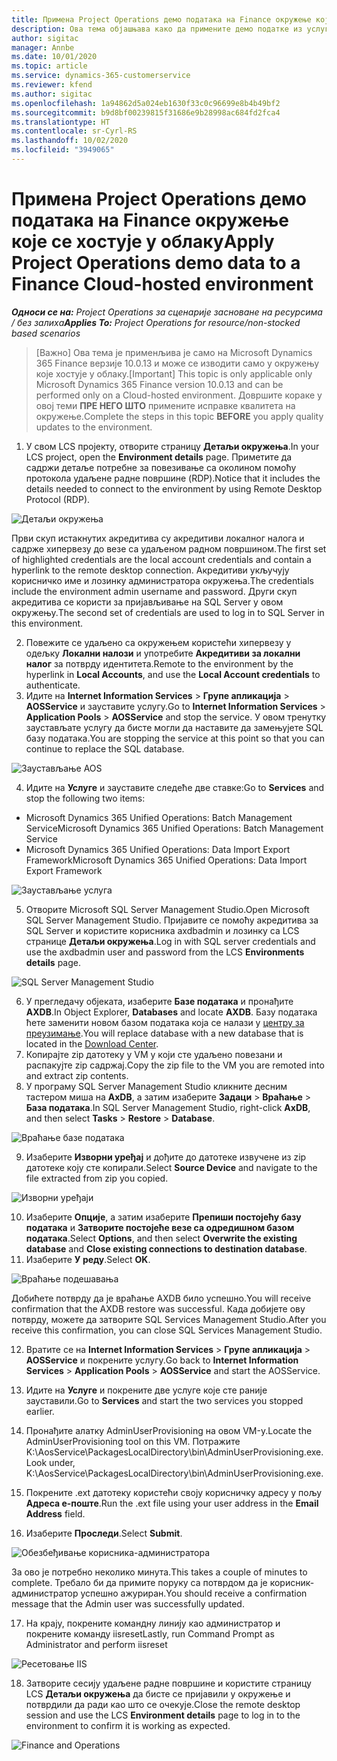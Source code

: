 ```yaml
---
title: Примена Project Operations демо података на Finance окружење које се хостује у облаку
description: Ова тема објашњава како да примените демо податке из услуге Project Operations на Dynamics 365 Finance окружење хостовано у облаку.
author: sigitac
manager: Annbe
ms.date: 10/01/2020
ms.topic: article
ms.service: dynamics-365-customerservice
ms.reviewer: kfend
ms.author: sigitac
ms.openlocfilehash: 1a94862d5a024eb1630f33c0c96699e8b4b49bf2
ms.sourcegitcommit: b9d8bf00239815f31686e9b28998ac684fd2fca4
ms.translationtype: HT
ms.contentlocale: sr-Cyrl-RS
ms.lasthandoff: 10/02/2020
ms.locfileid: "3949065"
---
```

# <a name="apply-project-operations-demo-data-to-a-finance-cloud-hosted-environment"></a><span data-ttu-id="25a2b-103">Примена Project Operations демо података на Finance окружење које се хостује у облаку</span><span class="sxs-lookup"><span data-stu-id="25a2b-103">Apply Project Operations demo data to a Finance Cloud-hosted environment</span></span>

<span data-ttu-id="25a2b-104">_**Односи се на:** Project Operations за сценарије засноване на ресурсима / без залиха_</span><span class="sxs-lookup"><span data-stu-id="25a2b-104">_**Applies To:** Project Operations for resource/non-stocked based scenarios_</span></span>

><span data-ttu-id="25a2b-105">[Важно] Ова тема је применљива је само на Microsoft Dynamics 365 Finance верзије 10.0.13 и може се изводити само у окружењу које хостује у облаку.</span><span class="sxs-lookup"><span data-stu-id="25a2b-105">[Important] This topic is only applicable only Microsoft Dynamics 365 Finance version 10.0.13 and can be performed only on a Cloud-hosted environment.</span></span> <span data-ttu-id="25a2b-106">Довршите кораке у овој теми **ПРЕ НЕГО ШТО** примените исправке квалитета на окружење.</span><span class="sxs-lookup"><span data-stu-id="25a2b-106">Complete the steps in this topic **BEFORE** you apply quality updates to the environment.</span></span>

1. <span data-ttu-id="25a2b-107">У свом LCS пројекту, отворите страницу **Детаљи окружења**.</span><span class="sxs-lookup"><span data-stu-id="25a2b-107">In your LCS project, open the **Environment details** page.</span></span> <span data-ttu-id="25a2b-108">Приметите да садржи детаље потребне за повезивање са околином помоћу протокола удаљене радне површине (RDP).</span><span class="sxs-lookup"><span data-stu-id="25a2b-108">Notice that it includes the details needed to connect to the environment by using Remote Desktop Protocol (RDP).</span></span>

![Детаљи  окружења](./media/1EnvironmentDetails.png)

<span data-ttu-id="25a2b-110">Први скуп истакнутих акредитива су акредитиви локалног налога и садрже хипервезу до везе са удаљеном радном површином.</span><span class="sxs-lookup"><span data-stu-id="25a2b-110">The first set of highlighted credentials are the local account credentials and contain a hyperlink to the remote desktop connection.</span></span> <span data-ttu-id="25a2b-111">Акредитиви укључују корисничко име и лозинку администратора окружења.</span><span class="sxs-lookup"><span data-stu-id="25a2b-111">The credentials include the environment admin username and password.</span></span> <span data-ttu-id="25a2b-112">Други скуп акредитива се користи за пријављивање на SQL Server у овом окружењу.</span><span class="sxs-lookup"><span data-stu-id="25a2b-112">The second set of credentials are used to log in to SQL Server in this environment.</span></span>

2. <span data-ttu-id="25a2b-113">Повежите се удаљено са окружењем користећи хипервезу у одељку **Локални налози** и употребите **Акредитиви за локални налог** за потврду идентитета.</span><span class="sxs-lookup"><span data-stu-id="25a2b-113">Remote to the environment by the hyperlink in **Local Accounts**, and use the **Local Account credentials** to authenticate.</span></span>
3. <span data-ttu-id="25a2b-114">Идите на **Internet Information Services** > **Групе апликација** > **AOSService** и зауставите услугу.</span><span class="sxs-lookup"><span data-stu-id="25a2b-114">Go to **Internet Information Services** > **Application Pools** > **AOSService** and stop the service.</span></span> <span data-ttu-id="25a2b-115">У овом тренутку заустављате услугу да бисте могли да наставите да замењујете SQL базу података.</span><span class="sxs-lookup"><span data-stu-id="25a2b-115">You are stopping the service at this point so that you can continue to replace the SQL database.</span></span>

![Заустављање AOS](./media/2StopAOS.png)

4. <span data-ttu-id="25a2b-117">Идите на **Услуге** и зауставите следеће две ставке:</span><span class="sxs-lookup"><span data-stu-id="25a2b-117">Go to **Services** and stop the following two items:</span></span>

- <span data-ttu-id="25a2b-118">Microsoft Dynamics 365 Unified Operations: Batch Management Service</span><span class="sxs-lookup"><span data-stu-id="25a2b-118">Microsoft Dynamics 365 Unified Operations: Batch Management Service</span></span>
- <span data-ttu-id="25a2b-119">Microsoft Dynamics 365 Unified Operations: Data Import Export Framework</span><span class="sxs-lookup"><span data-stu-id="25a2b-119">Microsoft Dynamics 365 Unified Operations: Data Import Export Framework</span></span>

![Заустављање услуга](./media/3StopServices.png)

5. <span data-ttu-id="25a2b-121">Отворите Microsoft SQL Server Management Studio.</span><span class="sxs-lookup"><span data-stu-id="25a2b-121">Open Microsoft SQL Server Management Studio.</span></span> <span data-ttu-id="25a2b-122">Пријавите се помоћу акредитива за SQL Server и користите корисника axdbadmin и лозинку са LCS странице **Детаљи окружења**.</span><span class="sxs-lookup"><span data-stu-id="25a2b-122">Log in with SQL server credentials and use the axdbadmin user and password from the LCS **Environments details** page.</span></span>

![SQL Server Management Studio](./media/4SSMS.png)

6. <span data-ttu-id="25a2b-124">У прегледачу објеката, изаберите **Базе података** и пронађите **AXDB**.</span><span class="sxs-lookup"><span data-stu-id="25a2b-124">In Object Explorer, **Databases** and locate **AXDB**.</span></span> <span data-ttu-id="25a2b-125">Базу података ћете заменити новом базом података која се налази у [центру за преузимање](https://download.microsoft.com/download/1/a/3/1a314bd2-b082-4a87-abdc-1ba26c92b63d/ProjOpsDemoDataFOGARelease.zip).</span><span class="sxs-lookup"><span data-stu-id="25a2b-125">You will replace database with a new database that is located in the [Download Center](https://download.microsoft.com/download/1/a/3/1a314bd2-b082-4a87-abdc-1ba26c92b63d/ProjOpsDemoDataFOGARelease.zip).</span></span> 
7. <span data-ttu-id="25a2b-126">Копирајте zip датотеку у VM у који сте удаљено повезани и распакујте zip садржај.</span><span class="sxs-lookup"><span data-stu-id="25a2b-126">Copy the zip file to the VM you are remoted into and extract zip contents.</span></span>
8. <span data-ttu-id="25a2b-127">У програму SQL Server Management Studio кликните десним тастером миша на **AxDB**, а затим изаберите **Задаци** > **Враћање** > **База података**.</span><span class="sxs-lookup"><span data-stu-id="25a2b-127">In SQL Server Management Studio, right-click **AxDB**, and then select **Tasks** > **Restore** > **Database**.</span></span>

![Враћање базе података](./media/5RestoreDatabase.png)

9. <span data-ttu-id="25a2b-129">Изаберите **Изворни уређај** и дођите до датотеке извучене из zip датотеке коју сте копирали.</span><span class="sxs-lookup"><span data-stu-id="25a2b-129">Select **Source Device** and navigate to the file extracted from zip you copied.</span></span>

![Изворни уређаји](./media/6SourceDevice.png)

10. <span data-ttu-id="25a2b-131">Изаберите **Опције**, а затим изаберите **Препиши постојећу базу података** и **Затворите постојеће везе са одредишном базом података**.</span><span class="sxs-lookup"><span data-stu-id="25a2b-131">Select **Options**, and then select **Overwrite the existing database** and **Close existing connections to destination database**.</span></span> 
11. <span data-ttu-id="25a2b-132">Изаберите **У реду**.</span><span class="sxs-lookup"><span data-stu-id="25a2b-132">Select **OK**.</span></span>

![Враћање подешавања](./media/7RestoreSetting.png)

<span data-ttu-id="25a2b-134">Добићете потврду да је враћање AXDB било успешно.</span><span class="sxs-lookup"><span data-stu-id="25a2b-134">You will receive confirmation that the AXDB restore was successful.</span></span> <span data-ttu-id="25a2b-135">Када добијете ову потврду, можете да затворите SQL Services Management Studio.</span><span class="sxs-lookup"><span data-stu-id="25a2b-135">After you receive this confirmation, you can close SQL Services Management Studio.</span></span>

12. <span data-ttu-id="25a2b-136">Вратите се на **Internet Information Services** > **Групе апликација** > **AOSService** и покрените услугу.</span><span class="sxs-lookup"><span data-stu-id="25a2b-136">Go back to **Internet Information Services** > **Application Pools** > **AOSService** and start the AOSService.</span></span>
13. <span data-ttu-id="25a2b-137">Идите на **Услуге** и покрените две услуге које сте раније зауставили.</span><span class="sxs-lookup"><span data-stu-id="25a2b-137">Go to **Services** and start the two services you stopped earlier.</span></span>

14. <span data-ttu-id="25a2b-138">Пронађите алатку AdminUserProvisioning на овом VM-у.</span><span class="sxs-lookup"><span data-stu-id="25a2b-138">Locate the AdminUserProvisioning tool on this VM.</span></span> <span data-ttu-id="25a2b-139">Потражите K:\AosService\PackagesLocalDirectory\bin\AdminUserProvisioning.exe.</span><span class="sxs-lookup"><span data-stu-id="25a2b-139">Look under, K:\AosService\PackagesLocalDirectory\bin\AdminUserProvisioning.exe.</span></span>
15. <span data-ttu-id="25a2b-140">Покрените .ext датотеку користећи своју корисничку адресу у пољу **Адреса е-поште**.</span><span class="sxs-lookup"><span data-stu-id="25a2b-140">Run the .ext file using your user address in the **Email Address** field.</span></span> 
16. <span data-ttu-id="25a2b-141">Изаберите **Проследи**.</span><span class="sxs-lookup"><span data-stu-id="25a2b-141">Select **Submit**.</span></span>

![Обезбеђивање корисника-администратора](./media/8AdminUserProvisioning.png)

<span data-ttu-id="25a2b-143">За ово је потребно неколико минута.</span><span class="sxs-lookup"><span data-stu-id="25a2b-143">This takes a couple of minutes to complete.</span></span> <span data-ttu-id="25a2b-144">Требало би да примите поруку са потврдом да је корисник-администратор успешно ажуриран.</span><span class="sxs-lookup"><span data-stu-id="25a2b-144">You should receive a confirmation message that the Admin user was successfully updated.</span></span>

17. <span data-ttu-id="25a2b-145">На крају, покрените командну линију као администратор и покрените команду iisreset</span><span class="sxs-lookup"><span data-stu-id="25a2b-145">Lastly, run Command Prompt as Administrator and perform iisreset</span></span>

![Ресетовање IIS](./media/9IISReset.png)

18. <span data-ttu-id="25a2b-147">Затворите сесију удаљене радне површине и користите страницу LCS **Детаљи окружења** да бисте се пријавили у окружење и потврдили да ради као што се очекује.</span><span class="sxs-lookup"><span data-stu-id="25a2b-147">Close the remote desktop session and use the LCS **Environment details** page to log in to the environment to confirm it is working as expected.</span></span>

![Finance and Operations](./media/10FinanceAndOperations.png)
